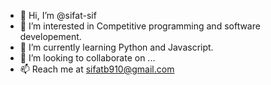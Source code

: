 - 👋 Hi, I’m @sifat-sif
- 👀 I’m interested in Competitive programming and software developement.
- 🌱 I’m currently learning Python and Javascript.
- 💞️ I’m looking to collaborate on ...
- 📫 Reach me at sifatb910@gmail.com

<!---
sifat-sif/sifat-sif is a ✨ special ✨ repository because its `README.md` (this file) appears on your GitHub profile.
You can click the Preview link to take a look at your changes.
--->
